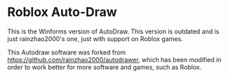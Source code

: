 # Roblox Auto-Draw
This is the Winforms version of AutoDraw. This version is outdated and is just rainzhao2000's one, just with support on Roblox games.

This Autodraw software was forked from https://github.com/rainzhao2000/autodrawer, which has been modified in order to work better for more software and games, such as Roblox.
